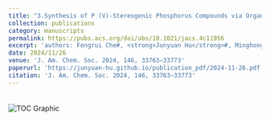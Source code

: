```yaml
---
title: "3.Synthesis of P (V)-Stereogenic Phosphorus Compounds via Organocatalytic Asymmetric Condensation"
collection: publications
category: manuscripts
permalink: https://pubs.acs.org/doi/abs/10.1021/jacs.4c11956
excerpt: 'authors: Fengrui Che#, <strong>Junyuan Hu</strong>#, Minghong Liao#, Zhongfu Luo, Hongyan Long, Benpeng Li, Yonggui Robin Chi, Xingxing Wu*'
date: 2024/11/26
venue: 'J. Am. Chem. Soc. 2024, 146, 33763−33773'
paperurl: 'https://junyuan-hu.github.io/publication_pdf/2024-11-26.pdf'
citation: 'J. Am. Chem. Soc. 2024, 146, 33763−33773'
---
```

<img src="https://junyuan-hu.github.io/images/publication_2024-11-26.jpeg" alt="TOC Graphic" style="max-width: 400px; margin-top: 20px;">
